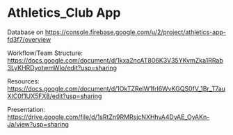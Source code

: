 # Athletics_Club App


Database on https://console.firebase.google.com/u/2/project/athletics-app-fd3f7/overview

Workflow/Team Structure: https://docs.google.com/document/d/1kxa2ncAT806K3V35YKvmZka1RRab3LyKHRDyotwmWIo/edit?usp=sharing

Resources: https://docs.google.com/document/d/1OkTZRelW1frl6WvKGQS0fV_1Br_T7auXIC0f1UX5FX8/edit?usp=sharing

Presentation: https://drive.google.com/file/d/1sRtZn9RMRsjcNXHhvA4DyAE_OyAKn-Ja/view?usp=sharing
